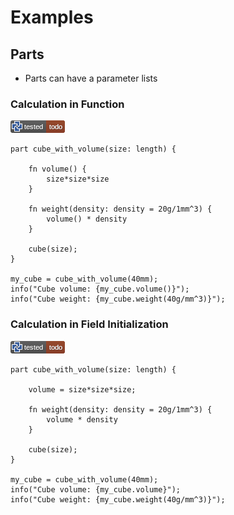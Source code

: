 # Examples

## Parts

* Parts can have a parameter lists

### Calculation in Function

[![test](.test/EXAMPLES_functions.png)](.test/EXAMPLES_functions.log)

```µcad,EXAMPLES_functions#todo
part cube_with_volume(size: length) {

    fn volume() {
        size*size*size
    }

    fn weight(density: density = 20g/1mm^3) {
        volume() * density
    }

    cube(size);
}

my_cube = cube_with_volume(40mm);
info("Cube volume: {my_cube.volume()}");
info("Cube weight: {my_cube.weight(40g/mm^3)}");
```

### Calculation in Field Initialization

[![test](.test/EXAMPLES_fields.png)](.test/EXAMPLES_fields.log)

```µcad,EXAMPLES_fields#todo
part cube_with_volume(size: length) {

    volume = size*size*size;

    fn weight(density: density = 20g/1mm^3) {
        volume * density
    }

    cube(size);
}

my_cube = cube_with_volume(40mm);
info("Cube volume: {my_cube.volume}");
info("Cube weight: {my_cube.weight(40g/mm^3)}");
```
